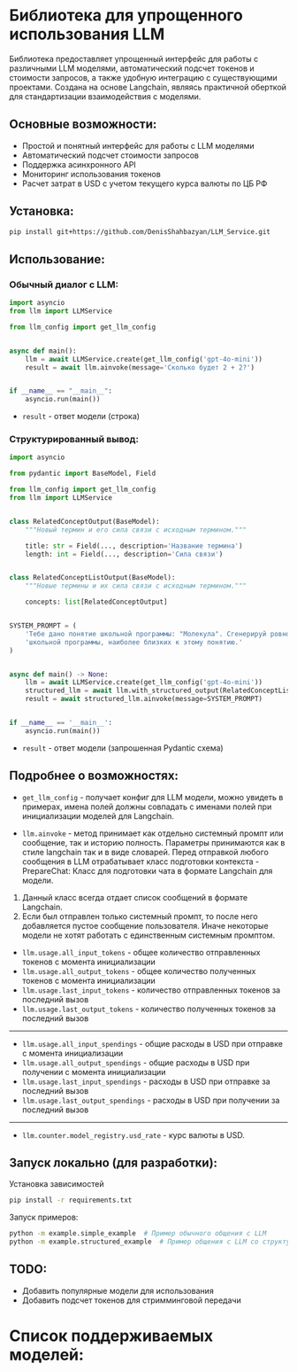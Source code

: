 # Библиотека для упрощенного использования LLM

Библиотека предоставляет упрощенный интерфейс для работы с различными LLM моделями, автоматический подсчет токенов и стоимости запросов, а также удобную интеграцию с существующими проектами. Создана на основе Langchain, являясь практичной оберткой для стандартизации взаимодействия с моделями.

## Основные возможности:
- Простой и понятный интерфейс для работы с LLM моделями
- Автоматический подсчет стоимости запросов
- Поддержка асинхронного API
- Мониторинг использования токенов
- Расчет затрат в USD с учетом текущего курса валюты по ЦБ РФ

## Установка:
```sh
pip install git+https://github.com/DenisShahbazyan/LLM_Service.git
```

## Использование:

### Обычный диалог с LLM:
```py
import asyncio
from llm import LLMService

from llm_config import get_llm_config


async def main():
    llm = await LLMService.create(get_llm_config('gpt-4o-mini'))
    result = await llm.ainvoke(message='Сколько будет 2 + 2?')


if __name__ == "__main__":
    asyncio.run(main())
```
- `result` - ответ модели (строка)

### Структурированный вывод:
```py
import asyncio

from pydantic import BaseModel, Field

from llm_config import get_llm_config
from llm import LLMService


class RelatedConceptOutput(BaseModel):
    """Новый термин и его сила связи с исходным термином."""

    title: str = Field(..., description='Название термина')
    length: int = Field(..., description='Сила связи')


class RelatedConceptListOutput(BaseModel):
    """Новые термины и их сила связи с исходным термином."""

    concepts: list[RelatedConceptOutput]


SYSTEM_PROMPT = (
    'Тебе дано понятие школьной программы: "Молекула". Сгенерируй ровно "5" понятий '
    'школьной программы, наиболее близких к этому понятию.'
)


async def main() -> None:
    llm = await LLMService.create(get_llm_config('gpt-4o-mini'))
    structured_llm = await llm.with_structured_output(RelatedConceptListOutput)
    result = await structured_llm.ainvoke(message=SYSTEM_PROMPT)


if __name__ == '__main__':
    asyncio.run(main())
```
- `result` - ответ модели (запрошенная Pydantic схема)

## Подробнее о возможностях:
- `get_llm_config` - получает конфиг для LLM модели, можно увидеть в примерах, имена полей должны совпадать с именами полей при инициализации моделей для Langchain.

- `llm.ainvoke` - метод принимает как отдельно системный промпт или сообщение, так и историю полность. Параметры принимаются как в стиле langchain так и в виде словарей. Перед отправкой любого сообщения в LLM отрабатывает класс подготовки контекста - PrepareChat:
Класс для подготовки чата в формате Langchain для модели.

1. Данный класс всегда отдает список сообщений в формате Langchain.
2. Если был отправлен только системный промпт, то после него добавляется пустое
    сообщение пользователя. Иначе некоторые модели не хотят работать с единственным
    системным промптом.


- `llm.usage.all_input_tokens` - общее количество отправленных токенов с момента инициализации
- `llm.usage.all_output_tokens`  - общее количество полученных токенов с момента инициализации
- `llm.usage.last_input_tokens` - количество отправленных токенов за последний вызов
- `llm.usage.last_output_tokens` - количество полученных токенов за последний вызов

---

- `llm.usage.all_input_spendings` - общие расходы в USD при отправке с момента инициализации
- `llm.usage.all_output_spendings` - общие расходы в USD при получении с момента инициализации
- `llm.usage.last_input_spendings` - расходы в USD при отправке за последний вызов
- `llm.usage.last_output_spendings` - расходы в USD при получении за последний вызов

---

- `llm.counter.model_registry.usd_rate` - курс валюты в USD.

## Запуск локально (для разработки):
Установка зависимостей
```sh
pip install -r requirements.txt
```

Запуск примеров:
```sh
python -m example.simple_example  # Пример обычного общения с LLM
python -m example.structured_example  # Пример общения с LLM со структурированным выводом
```

## TODO:
- Добавить популярные модели для использования
- Добавить подсчет токенов для стримминговой передачи

# Список поддерживаемых моделей:
